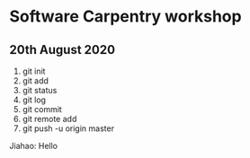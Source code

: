 # Software Carpentry workshop
## 20th August 2020

1. git init
2. git add
3. git status
4. git log
5. git commit
6. git remote add
7. git push -u origin master


Jiahao: Hello 
